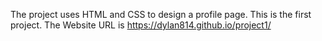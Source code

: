 The project uses HTML and CSS to design a profile page. This is the first project. 
The Website URL is https://dylan814.github.io/project1/
